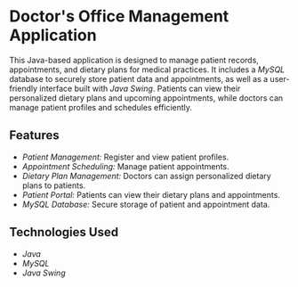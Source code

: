
# Doctor's Office Management Application

This Java-based application is designed to manage patient records, appointments, and dietary plans for medical practices. It includes a *MySQL*
database to securely store patient data and appointments, as well as a user-friendly interface built with
*Java Swing*. Patients can view their personalized dietary plans and upcoming appointments, while doctors can manage patient profiles and schedules efficiently.

## Features
- *Patient Management:* Register and view patient profiles.
- *Appointment Scheduling:* Manage patient appointments.
- *Dietary Plan Management:* Doctors can assign personalized dietary plans to patients.
- *Patient Portal:* Patients can view their dietary plans and appointments.
- *MySQL Database:* Secure storage of patient and appointment data.

## Technologies Used
- *Java*  
- *MySQL*  
- *Java Swing*
